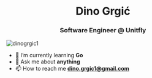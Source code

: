 <h1 align="center">Dino Grgić</h1>
<h3 align="center">Software Engineer @ Unitfly</h3>

<p align="left"> <img src="https://komarev.com/ghpvc/?username=dinogrgic1&label=Profile%20views&color=0e75b6&style=flat" alt="dinogrgic1" /> </p>

- 🌱 I’m currently learning **Go**
- 💬 Ask me about **anything**
- 📫 How to reach me **dino.grgic1@gmail.com**

